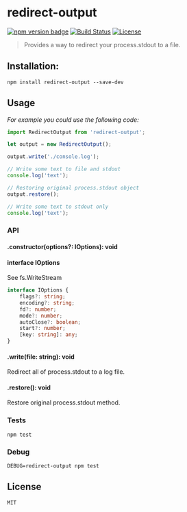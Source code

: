 # redirect-output

[![npm version badge](https://img.shields.io/npm/v/envisor.svg)](https://www.npmjs.org/package/redirect-output)
[![Build Status](https://travis-ci.org/monolithed/redirect-output.png)](https://travis-ci.org/monolithed/redirect-output)
[![License](https://img.shields.io/badge/license-MIT-brightgreen.svg)](LICENSE.txt)

> Provides a way to redirect your process.stdout to a file.

## Installation:

```shell
npm install redirect-output --save-dev
```

## Usage

*For example you could use the following code:*

```ts
import RedirectOutput from 'redirect-output';

let output = new RedirectOutput();

output.write('./console.log');

// Write some text to file and stdout
console.log('text');

// Restoring original process.stdout object
output.restore();

// Write some text to stdout only
console.log('text');
```

### API

#### .constructor(options?: IOptions): void

#### interface IOptions

See fs.WriteStream

```ts
interface IOptions {
	flags?: string;
	encoding?: string;
	fd?: number;
	mode?: number;
	autoClose?: boolean;
	start?: number;
	[key: string]: any;
}
```

#### .write(file: string): void

Redirect all of process.stdout to a log file.

#### .restore(): void

Restore original process.stdout method.

### Tests

```
npm test
```

### Debug

```
DEBUG=redirect-output npm test
```

## License
	MIT
